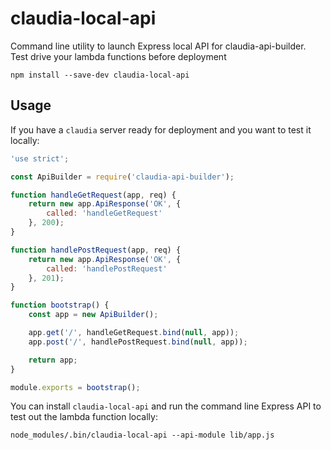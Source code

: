 # claudia-local-api

Command line utility to launch Express local API for claudia-api-builder. Test drive your lambda functions before deployment

````
npm install --save-dev claudia-local-api
````

## Usage

If you have a `claudia` server ready for deployment and you want to test it locally:

````js
'use strict';

const ApiBuilder = require('claudia-api-builder');

function handleGetRequest(app, req) {
    return new app.ApiResponse('OK', {
        called: 'handleGetRequest'
    }, 200);
}

function handlePostRequest(app, req) {
    return new app.ApiResponse('OK', {
        called: 'handlePostRequest'
    }, 201);
}

function bootstrap() {
    const app = new ApiBuilder();

    app.get('/', handleGetRequest.bind(null, app));
    app.post('/', handlePostRequest.bind(null, app));

    return app;
}

module.exports = bootstrap();
````

You can install `claudia-local-api` and run the command line Express API to test out the lambda function locally:

````
node_modules/.bin/claudia-local-api --api-module lib/app.js
````
